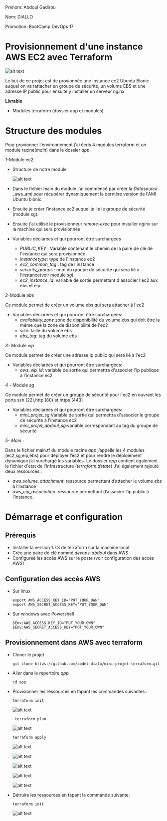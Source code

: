 Prénom: Abdoul Gadirou

Nom: DIALLO

Promotion: BootCamp DevOps 17


# Provisionnement d'une instance AWS EC2 avec Terraform

  ![alt text](images/image.png)

 Le but de ce projet est de provionnée une instance ec2 Ubuntu Bionic auquel on va rattacher un groupe de sécurité, un volume EBS et une adresse IP public pour ensuite y installer un serveur _nginx_

 
**Livrable**


- Modules terraform (dossier app et modules)


# Structure des modules
  Pour provionner l'environnement j'ai écris 4 modules terraform et un module racine(_main_) dans le dossier _app_

   *1*-Module ec2 
   - Structure de notre module 

     ![alt text](images/image-1.png)

  - Dans le fichier main du module j'ai commencé par créer la _Datasource_  _aws_ami pour 
        récupérer dynamiquement la dernière version de l'AMI Ubuntu bionic
  - Ensuite je créer l’instance ec2 auquel je lie le groupe de sécurité (module sg).
  - Ensuite j'ai utilisé le provisionneur _remote-exec_ pour installer _nginx_ sur la 
        machine qui sera provisionnée
        
  - Variables déclarées et qui pourront être surchargées
    - *PUBLIC_KEY* : Variable contenant le chemin de la paire de clé de l'instance qui sera provisionnée 
    - *instancetype*: type de l'instance ec2
    - *ec2_common_tag* : tag de l'instance
    - *security_groups* : nom du groupe de sécurité qui sera lié à l'instance(voir module *sg*)
    - *ec2_instance_id*: variable de sortie permettant d'associer l'ec2 aux ebs et eip
   
  *2*-Module *ebs*

  Ce module permet de créer un volume ebs qui sera attacher à l'ec2

  - Variables déclarées et qui pourront être surchargées:
    - *availability_zone* zone de disponibilité du volume ebs qui doit être la même que la 
          zone de disponibilité de l'ec2
    - *size*: taille du volume ebs 
    - *ebs_tag*: tag du volume ebs

  *3*- Module *eip*

  Ce module permet de créer une adresse ip public qui sera lié à l'ec2
  - Variables déclarées et qui pourront être surchargées:
    - *aws_eip_id*: variable de sortie qui permettra d'associer l'ip publique à l'instance ec2

  *4* - Module *sg*

  Ce module permet de créer un groupe de sécurité pour l'ec2 en ouvrant les ports ssh (22),http (80) et https (443)
  - Variables déclarées et qui pourront être surchargées:
     - *mini_projet_sg*:Variable de sortie qui permettra d'associer le groupe de sécurité à l'instance ec2
     - *mini_projet_abdoul_sg*:variable correspondant au tag du groupe de sécurité


*5*- *Main* :
  
   Dans le fichier main.tf du module racine *app* j’appelle les 4 modules (ec2,sg,eip,ebs) pour déployer l’ec2 et pour rendre le déploiement dynamique j’ai surchargé les variables.
   Le dossier *app* contient egalement le fichier d'etat de l'infrastructure (_terraform.tfstate_)
      J’ai également rajouté deux ressources :
    
  - *aws_volume_attachment*: ressource permettant d’attacher le volume _ebs_ à l’instance
  - *aws_eip_association* :ressource permettant d’associer l’ip public à l’instance.

# Démarrage et configuration 
  ## Prérequis

  - Installer la version 1.7.3 de terraform sur la machine local
  - Crée une paire de clé nommé _devops-abdoul_ dans AWS
   - Configurée les accès AWS sur le poste (voir configuration des accès AWS)

  ## Configuration des accès AWS
  - Sur linux 
       
       ```
       export AWS_ACCESS_KEY_ID="PUT_YOUR_OWN"
       export AWS_SECRET_ACCESS_KEY="PUT_YOUR_OWN"

       ```
  - Sur windows avec Powershell

       ```
       $Env:AWS_ACCESS_KEY_ID="PUT_YOUR_OWN"
       $Env:AWS_SECRET_ACCESS_KEY="PUT_YOUR_OWN"
       ```
   ## Provisionnement dans AWS avec terraform
  - Cloner le projet  
     ```
     git clone https://github.com/abdel-dialo/mini-projet-terraform.git
     ```


  - Aller dans le repertoire _app_
    
    ```
    cd app
    
    ```
  
  - Provisionner les ressources en tapant les commandes suivantes :

       ```
       terraform init
       
       ```
       ![alt text](images/image-2.png)

       ```
        terraform plan
       ```
       ![alt text](images/image-3.png)
       ```
       terraform apply
       ```
       ![alt text](images/image-4.png)

       ![alt text](images/image-6.png)

       ![alt text](images/image-7.png)

       ![alt text](images/image-8.png)

       ![alt text](images/image-5.png)

  - Détruire les ressources en tapant la commande suivante:
      
      ```
      terraform init
      ```
      ![alt text](images/image-9.png)

